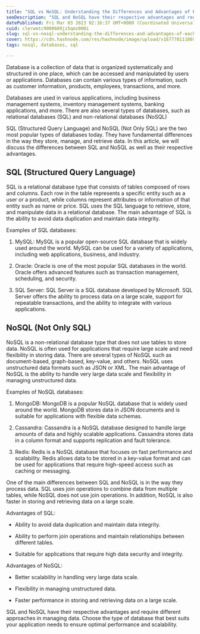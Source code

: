 ```yaml
---
title: "SQL vs NoSQL: Understanding the Differences and Advantages of Each"
seoDescription: "SQL and NoSQL have their respective advantages and require different approaches in managing data"
datePublished: Fri Mar 03 2023 02:16:37 GMT+0000 (Coordinated Universal Time)
cuid: clerwmtc9000609jz5qmz000i
slug: sql-vs-nosql-understanding-the-differences-and-advantages-of-each
cover: https://cdn.hashnode.com/res/hashnode/image/upload/v1677781118691/47f9915c-2e87-40db-bf7b-db2a28af5791.png
tags: nosql, databases, sql

---
```


Database is a collection of data that is organized systematically and structured in one place, which can be accessed and manipulated by users or applications. Databases can contain various types of information, such as customer information, products, employees, transactions, and more.

Databases are used in various applications, including business management systems, inventory management systems, banking applications, and more. There are also several types of databases, such as relational databases (SQL) and non-relational databases (NoSQL)

SQL (Structured Query Language) and NoSQL (Not Only SQL) are the two most popular types of databases today. They have fundamental differences in the way they store, manage, and retrieve data. In this article, we will discuss the differences between SQL and NoSQL as well as their respective advantages.

## SQL (Structured Query Language)

SQL is a relational database type that consists of tables composed of rows and columns. Each row in the table represents a specific entity such as a user or a product, while columns represent attributes or information of that entity such as name or price. SQL uses the SQL language to retrieve, store, and manipulate data in a relational database. The main advantage of SQL is the ability to avoid data duplication and maintain data integrity.

Examples of SQL databases:

1. MySQL: MySQL is a popular open-source SQL database that is widely used around the world. MySQL can be used for a variety of applications, including web applications, business, and industry.
    
2. Oracle: Oracle is one of the most popular SQL databases in the world. Oracle offers advanced features such as transaction management, scheduling, and security.
    
3. SQL Server: SQL Server is a SQL database developed by Microsoft. SQL Server offers the ability to process data on a large scale, support for repeatable transactions, and the ability to integrate with various applications.
    

## NoSQL (Not Only SQL)

NoSQL is a non-relational database type that does not use tables to store data. NoSQL is often used for applications that require large scale and need flexibility in storing data. There are several types of NoSQL such as document-based, graph-based, key-value, and others. NoSQL uses unstructured data formats such as JSON or XML. The main advantage of NoSQL is the ability to handle very large data scale and flexibility in managing unstructured data.

Examples of NoSQL databases:

1. MongoDB: MongoDB is a popular NoSQL database that is widely used around the world. MongoDB stores data in JSON documents and is suitable for applications with flexible data schemas.
    
2. Cassandra: Cassandra is a NoSQL database designed to handle large amounts of data and highly scalable applications. Cassandra stores data in a column format and supports replication and fault tolerance.
    
3. Redis: Redis is a NoSQL database that focuses on fast performance and scalability. Redis allows data to be stored in a key-value format and can be used for applications that require high-speed access such as caching or messaging.
    

One of the main differences between SQL and NoSQL is in the way they process data. SQL uses join operations to combine data from multiple tables, while NoSQL does not use join operations. In addition, NoSQL is also faster in storing and retrieving data on a large scale.

Advantages of SQL:

* Ability to avoid data duplication and maintain data integrity.
    
* Ability to perform join operations and maintain relationships between different tables.
    
* Suitable for applications that require high data security and integrity.
    

Advantages of NoSQL:

* Better scalability in handling very large data scale.
    
* Flexibility in managing unstructured data.
    
* Faster performance in storing and retrieving data on a large scale.
    

SQL and NoSQL have their respective advantages and require different approaches in managing data. Choose the type of database that best suits your application needs to ensure optimal performance and scalability.